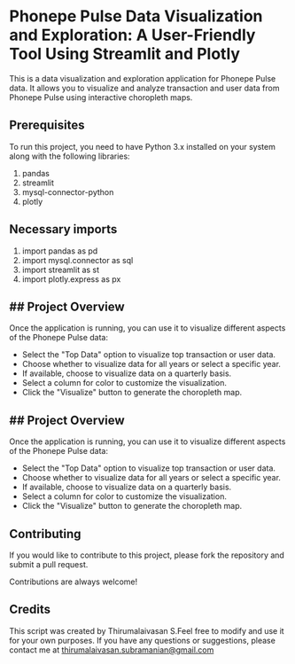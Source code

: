 
# Phonepe Pulse Data Visualization and Exploration: A User-Friendly Tool Using Streamlit and Plotly

This is a data visualization and exploration application for Phonepe Pulse data. It allows you to visualize and analyze transaction and user data from Phonepe Pulse using interactive choropleth maps.





## Prerequisites
To run this project, you need to have Python 3.x installed on your system along with the following libraries:
1. pandas
2. streamlit
3. mysql-connector-python
4. plotly








## Necessary imports
1. import pandas as pd
2. import mysql.connector as sql
3. import streamlit as st
4. import plotly.express as px


## ## Project Overview
Once the application is running, you can use it to visualize different aspects of the Phonepe Pulse data:

- Select the "Top Data" option to visualize top transaction or user data.
- Choose whether to visualize data for all years or select a specific year.
- If available, choose to visualize data on a quarterly basis.
- Select a column for color to customize the visualization.
- Click the "Visualize" button to generate the choropleth map.

## ## Project Overview
Once the application is running, you can use it to visualize different aspects of the Phonepe Pulse data:

- Select the "Top Data" option to visualize top transaction or user data.
- Choose whether to visualize data for all years or select a specific year.
- If available, choose to visualize data on a quarterly basis.
- Select a column for color to customize the visualization.
- Click the "Visualize" button to generate the choropleth map.

## Contributing

If you would like to contribute to this project, please fork the repository and submit a pull request.

Contributions are always welcome!

## Credits
This script was created by Thirumalaivasan S.Feel free to modify and use it for your own purposes. If you have any questions or suggestions, please contact me at thirumalaivasan.subramanian@gmail.com